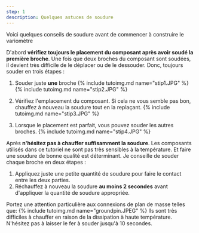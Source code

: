 ```yaml
---
step: 1
description: Quelques astuces de soudure
---
```


Voici quelques conseils de soudure avant de commencer à construire le variomètre

D'abord **vérifiez toujours le placement du composant après avoir soudé la première broche**. Une fois que deux broches du composant sont soudées, il devient très difficile de le déplacer ou de le dessouder. Donc, toujours souder en trois étapes :

1. Souder juste **une** broche
{% include tutoimg.md name="stip1.JPG" %}
{% include tutoimg.md name="stip2.JPG" %}

2. Vérifiez l'emplacement du composant. Si cela ne vous semble pas bon, chauffez à nouveau la soudure tout en la replaçant.
{% include tutoimg.md name="stip3.JPG" %}

3. Lorsque le placement est parfait, vous pouvez souder les autres broches.
{% include tutoimg.md name="stip4.JPG" %}

Après **n'hésitez pas à chauffer suffisamment la soudure**. Les composants utilisés dans ce tutoriel ne sont pas très sensibles à la température. Et faire une soudure de bonne qualité est déterminant. Je conseille de souder chaque broche en deux étapes :

1. Appliquez juste une petite quantité de soudure pour faire le contact entre les deux parties.
2. Réchauffez à nouveau la soudure **au moins 2 secondes** avant d'appliquer la quantité de soudure appropriée.

Portez une attention particulière aux connexions de plan de masse telles que:
{% include tutoimg.md name="groundpin.JPEG" %}
Ils sont très difficiles à chauffer en raison de la dissipation à haute température. N'hésitez pas à laisser le fer à souder jusqu'à 10 secondes.

